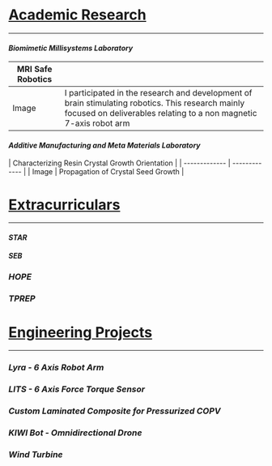 
# <ins>Academic Research</ins>
---
#### _Biomimetic Millisystems Laboratory_

| MRI Safe Robotics |   |
| ------------- | ------------- |
| Image  | I participated in the research and development of brain stimulating robotics. This research mainly focused on deliverables relating to a non magnetic 7-axis robot arm  |




#### _Additive Manufacturing and Meta Materials Laboratory_

| Characterizing Resin Crystal Growth Orientation |
| ------------- | ------------- |
| Image  | Propagation of Crystal Seed Growth  |




# <ins>Extracurriculars</ins>
---
#### _STAR_
#### _SEB_ 
### _HOPE_
### _TPREP_

# <ins>Engineering Projects</ins>
---
### _Lyra - 6 Axis Robot Arm_
### _LITS - 6 Axis Force Torque Sensor_
### _Custom Laminated Composite for Pressurized COPV_
### _KIWI Bot - Omnidirectional Drone_
### _Wind Turbine_

